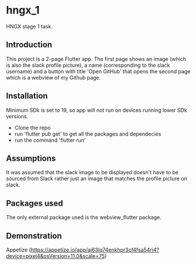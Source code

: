 # hngx_1

HNGX stage 1 task.

## Introduction

This project is a 2-page Flutter app. The first page shows an image (which is also the slack profile picture), a name (corresponding to the slack username) and a button with title 'Open GitHub' that opens the second page which is a webview of my Github page. 

## Installation
Minimum SDk is set to 19, so app will not run on devices running lower SDk versions.
- Clone the repo
- run 'flutter pub get' to get all the packages and dependecies
- run the command 'flutter run'

## Assumptions
It was assumed that the slack image to be displayed doesn't have to be sourced from Slack rather just an image that matches the profile picture on slack.

## Packages used
The only external package used is the webview_flutter package.

## Demonstration
Appetize (https://appetize.io/app/aj63lq74enkhpr3cf4fsa54ri4?device=pixel4&osVersion=11.0&scale=75)

